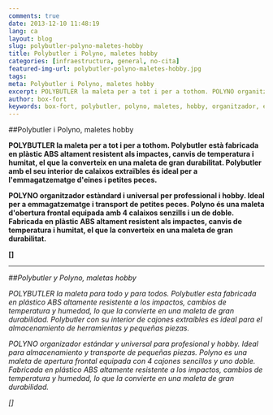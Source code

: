 ```yaml
---
comments: true
date: 2013-12-10 11:48:19
lang: ca
layout: blog
slug: polybutler-polyno-maletes-hobby
title: Polybutler i Polyno, maletes hobby
categories: [infraestructura, general, no-cita]
featured-img-url: polybutler-polyno-maletes-hobby.jpg
tags:
meta: Polybutler i Polyno, maletes hobby
excerpt: POLYBUTLER la maleta per a tot i per a tothom. POLYNO organitzador estàndard i universal per professional i hobby.
author: box-fort
keywords: box-fort, polybutler, polyno, maletes, hobby, organitzador, estàndard, universal
---
```


##Polybutler i Polyno, maletes hobby


**POLYBUTLER la maleta per a tot i per a tothom. Polybutler està fabricada en plàstic ABS altament resistent als impactes, canvis de temperatura i humitat, el que la converteix en una maleta de gran durabilitat. Polybutler amb el seu interior de calaixos extraïbles és ideal per a l'emmagatzematge d'eines i petites peces.**

**POLYNO organitzador estàndard i universal per professional i hobby. Ideal per a emmagatzematge i transport de petites peces. Polyno és una maleta d'obertura frontal equipada amb 4 calaixos senzills i un de doble. Fabricada en plàstic ABS altament resistent als impactes, canvis de temperatura i humitat, el que la converteix en una maleta de gran durabilitat.**

**[[<i class="fa fa-plus"></i>]({{site.baseurl}}/maletes/plastic/injeccio.html "Més info")]**

------

##*Polybutler y Polyno, maletas hobby*

*POLYBUTLER la maleta para todo y para todos. Polybutler esta fabricada en plástico ABS altamente resistente a los impactos, cambios de temperatura y humedad, lo que la convierte en una maleta de gran durabilidad. Polybutler con su interior de cajones extraíbles es ideal para el almacenamiento de herramientas y pequeñas piezas.*

*POLYNO organizador estándar y universal para profesional y hobby. Ideal para almacenamiento y transporte de pequeñas piezas. Polyno es una maleta de apertura frontal equipada con 4 cajones sencillos y uno doble. Fabricada en plástico ABS altamente resistente a los impactos, cambios de temperatura y humedad, lo que la convierte en una maleta de gran durabilidad.*

*[[<i class="fa fa-plus"></i>]({{site.baseurl}}/es/maletas/plastico/injeccion.html "Mas info")]*


